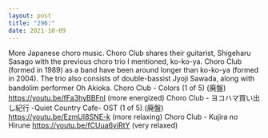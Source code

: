 ```yaml
---
layout: post
title: "296:"
date: 2021-10-09
---
```


More Japanese choro music. Choro Club shares their guitarist, Shigeharu Sasago with the previous choro trio I mentioned, ko-ko-ya. Choro Club (formed in 1989) as a band have been around longer than ko-ko-ya (formed in 2004). The trio also consists of double-bassist Jyoji Sawada, along with bandolim performer Oh Akioka.
 Choro Club - Colors (1 of 5) (廃盤)
https://youtu.be/fFa3hyBBFnI (more energized)
 Choro Club - ヨコハマ買い出し紀行 -Quiet Country Cafe- OST (1 of 5) (廃盤)
https://youtu.be/EzmUI8SNE-k (more relaxing)
 Choro Club - Kujira no Hirune
https://youtu.be/fCUua6yiRtY (very relaxed)
